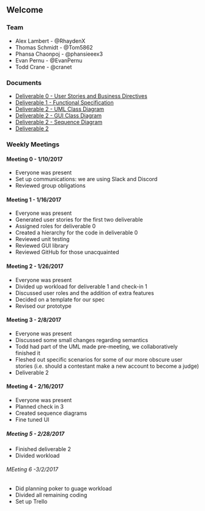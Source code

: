 ## Welcome

### Team
* Alex Lambert - @RhaydenX
* Thomas Schmidt - @Tom5862
* Phansa Chaonpoj - @phansieeex3
* Evan Pernu - @EvanPernu
* Todd Crane - @cranet

### Documents
* [Deliverable 0 - User Stories and Business Directives](https://drive.google.com/open?id=0B6yjXXxHlHV7Qnh5M3N1U0xjWEk)
* [Deliverable 1 - Functional Specification](https://drive.google.com/open?id=0B6yjXXxHlHV7bG5jTkR1NWFNM2M)
* [Deliverable 2 - UML Class Diagram](https://drive.google.com/open?id=0B6yjXXxHlHV7ZFRfdGs1SExMU1U)
* [Deliverable 2 - GUI Class Diagram](https://drive.google.com/open?id=0B6yjXXxHlHV7UmxkWDNqb2Zad3M)
* [Deliverable 2 - Sequence Diagram](https://drive.google.com/open?id=0B6yjXXxHlHV7bklMcUNfMklpUk0)
* [Deliverable 2](https://drive.google.com/open?id=0B6yjXXxHlHV7NDBIUEtrZzZteDA)

### Weekly Meetings

#### Meeting 0 - 1/10/2017 
 * Everyone was present  
 * Set up communications: we are using Slack and Discord 
 * Reviewed group obligations
 
#### Meeting 1 - 1/16/2017
* Everyone was present
* Generated user stories for the first two deliverable
* Assigned roles for deliverable 0
* Created a hierarchy for the code in deliverable 0
* Reviewed unit testing
* Reviewed GUI library
* Reviewed GitHub for those unacquainted

#### Meeting 2 - 1/26/2017
* Everyone was present
* Divided up workload for deliverable 1 and check-in 1
* Discussed user roles and the addition of extra features
* Decided on a template for our spec
* Revised our prototype

#### Meeting 3 - 2/8/2017
* Everyone was present
* Discussed some small changes regarding semantics
* Todd had part of the UML made pre-meeting, we collaboratively finished it
* Fleshed out specific scenarios for some of our more obscure user stories (i.e. should a contestant make a new account to become a judge)
* Deliverable 2

#### Meeting 4 - 2/16/2017
* Everyone was present
* Planned check in 3
* Created sequence diagrams
* Fine tuned UI

##### Meeting 5 - 2/28/2017
* Finished deliverable 2
* Divided workload

###### MEeting 6 -3/2/2017
* Did planning poker to guage workload
* Divided all remaining coding
* Set up Trello
